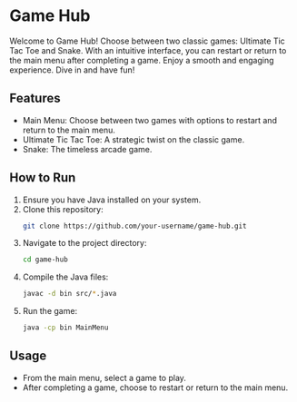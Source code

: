 # Game Hub

Welcome to Game Hub! Choose between two classic games: Ultimate Tic Tac Toe and Snake. With an intuitive interface, you can restart or return to the main menu after completing a game. Enjoy a smooth and engaging experience. Dive in and have fun!

## Features
- Main Menu: Choose between two games with options to restart and return to the main menu.
- Ultimate Tic Tac Toe: A strategic twist on the classic game.
- Snake: The timeless arcade game.

## How to Run
1. Ensure you have Java installed on your system.
2. Clone this repository:
    ```bash
    git clone https://github.com/your-username/game-hub.git
    ```
3. Navigate to the project directory:
    ```bash
    cd game-hub
    ```
4. Compile the Java files:
    ```bash
    javac -d bin src/*.java
    ```
5. Run the game:
    ```bash
    java -cp bin MainMenu
    ```

## Usage
- From the main menu, select a game to play.
- After completing a game, choose to restart or return to the main menu.


